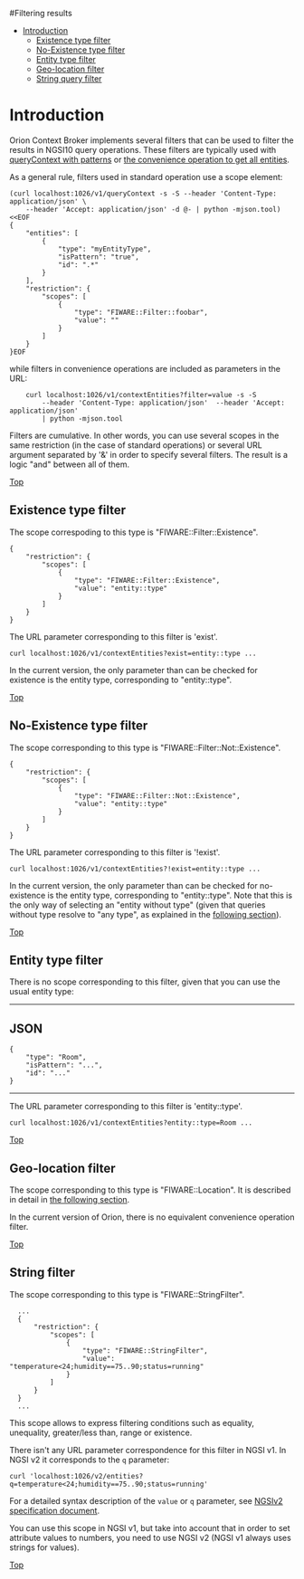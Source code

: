 #<a name="top"></a>Filtering results

* [Introduction](#introduction)
    * [Existence type filter](#existence-type-filter)
    * [No-Existence type filter](#no-existence-type-filter)
    * [Entity type filter](#entity-type-filter)
    * [Geo-location filter](#geo-location-filter)
    * [String query filter](#string-filter)
    
# Introduction

Orion Context Broker implements several filters
that can be used to filter the results in NGSI10 query operations. These
filters are typically used with [queryContext with patterns](walkthrough_apiv1.md#query-context-operation) or [the convenience operation to get all entities](walkthrough_apiv1.md#getting-all-entities).

As a general rule, filters used in standard operation use a scope
element:

``` 
(curl localhost:1026/v1/queryContext -s -S --header 'Content-Type: application/json' \ 
    --header 'Accept: application/json' -d @- | python -mjson.tool) <<EOF
{
    "entities": [
        {
            "type": "myEntityType",
            "isPattern": "true",
            "id": ".*"
        }
    ],
    "restriction": {
        "scopes": [
            {
                "type": "FIWARE::Filter::foobar",
                "value": ""
            }
        ]
    }
}EOF
``` 

while filters in convenience operations are included as parameters in
the URL:

``` 
    curl localhost:1026/v1/contextEntities?filter=value -s -S 
        --header 'Content-Type: application/json'  --header 'Accept: application/json' 
        | python -mjson.tool
``` 
Filters are cumulative. In other words, you can use several scopes in
the same restriction (in the case of standard operations) or several URL
argument separated by '&' in order to specify several filters. The
result is a logic "and" between all of them.

[Top](#top)

## Existence type filter

The scope correspoding to this type is "FIWARE::Filter::Existence". 

```
{
    "restriction": {
        "scopes": [
            {
                "type": "FIWARE::Filter::Existence",
                "value": "entity::type"
            }
        ]
    }
}
```
  
The URL parameter corresponding to this filter is 'exist'.

    curl localhost:1026/v1/contextEntities?exist=entity::type ...

In the current version, the only parameter than can be checked for
existence is the entity type, corresponding to "entity::type".

[Top](#top)

## No-Existence type filter

The scope corresponding to this type is "FIWARE::Filter::Not::Existence".

```
{
    "restriction": {
        "scopes": [
            {
                "type": "FIWARE::Filter::Not::Existence",
                "value": "entity::type"
            }
        ]
    }
}
```
  
The URL parameter corresponding to this filter is '!exist'.

    curl localhost:1026/v1/contextEntities?!exist=entity::type ...

In the current version, the only parameter than can be checked for
no-existence is the entity type, corresponding to "entity::type". Note
that this is the only way of selecting an "entity without type" (given
that queries without type resolve to "any type", as explained in the
[following section](empty_types.md#using-empty-types)).

[Top](#top)

## Entity type filter

There is no scope corresponding to this filter, given that you can use
the usual entity type:

  --------------------------------------------------------------------------------------
  JSON
  --------------------------------------------------------------------------------------
```
{
    "type": "Room",
    "isPattern": "...",
    "id": "..."
}
``` 
  --------------------------------------------------------------------------------------

The URL parameter corresponding to this filter is 'entity::type'.

    curl localhost:1026/v1/contextEntities?entity::type=Room ...

[Top](#top)

## Geo-location filter

The scope corresponding to this type is "FIWARE::Location". It is
described in detail in [the following section](geolocation.md#geo-located-queries).

In the current version of Orion, there is no equivalent convenience
operation filter.

[Top](#top)

## String filter

The scope corresponding to this type is "FIWARE::StringFilter".

      ...
      {
          "restriction": {
              "scopes": [
                  {
                      "type": "FIWARE::StringFilter",
                      "value": "temperature<24;humidity==75..90;status=running"
                  }
              ]
          }
      }
      ...

This scope allows to express filtering conditions such as equality, unequality,
greater/less than, range or existence.

There isn't any URL parameter correspondence for this filter in NGSI v1. In NGSI v2
it corresponds to the `q` parameter:

    curl 'localhost:1026/v2/entities?q=temperature<24;humidity==75..90;status=running'

For a detailed syntax description of the `value` or `q` parameter, see [NGSIv2 specification
document](http://telefonicaid.github.io/fiware-orion/api/v2/).

You can use this scope in NGSI v1, but take into account that in order to set attribute
values to numbers, you need to use NGSI v2 (NGSI v1 always uses strings for values).

[Top](#top)
